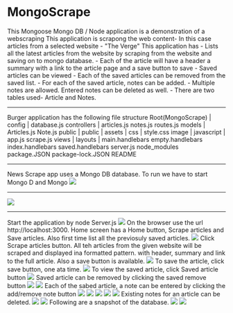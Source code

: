 # MongoScrape
This Mongoose Mongo DB / Node application is a demonstration of a webscraping
This application is scrapong the web content- In this case articles from a selected website - "The Verge"
This application has 
    - Lists all the latest articles from the website by scraping from the website and saving on to mongo database.
    - Each of the article will have a header a summary  with a link to the article page and a save button to save
    - Saved articles can be viewed
    - Each of the saved articles can be removed from the saved list.
    - For each of the saved article, notes can be added. 
    - Multiple notes are allowed. Entered notes can be deleted as well.
    - There are two tables used- Article and Notes.
*************************************************************************************************
Burger application has the following file structure
Root(MongoScrape)
    |
    config
        |
        database.js
    controllers
        |
        articles.js
        notes.js
        routes.js
    models
        |
        Articles.js
        Note.js
    public
        |
        public
            |
            assets
                |
                css
                    |
                    style.css
                image
                    |
                javascript
                    |
                    app.js
                    scrape.js
    views
        |
        layouts
            |
            main.handlebars
            empty.handlebars
            index.handlebars
            saved.handlebars
    server.js
    node_modules    
    package.JSON
    package-lock.JSON
    README
*************************************************************************************************
News Scrape  app uses a Mongo DB database. To run we have to start Mongo D and Mongo
![](https://github.com/JPillai2018/MongoScrape/blob/master/public/assets/img/CMD-MONGO-1.PNG)
*************************************************************************************************
![](https://github.com/JPillai2018/MongoScrape/blob/master/public/assets/img/CMD-MONGOD-2.PNG)
*************************************************************************************************
Start the application by node Server.js 
![](https://github.com/JPillai2018/MongoScrape/blob/master/public/assets/img/Server-Starting-3.PNG)
On the browser use the url http://localhost:3000.
Home screen has a Home button, Scrape articles and Save articles. Also first time list all the previosuly saved articles.
![](https://github.com/JPillai2018/MongoScrape/blob/master/public/assets/img/Home-Screen-4.PNG)
Click Scrape articles button. All teh articles from the given website will be scraped and displayed ina formatted pattern. with header, summary and link to the full article. Also a save button is available.
![](https://github.com/JPillai2018/MongoScrape/blob/master/public/assets/img/Srape-Articles-5.PNG)
To save the article, click save button, one ata time.
![](https://github.com/JPillai2018/MongoScrape/blob/master/public/assets/img/Save-Article-6.PNG)
To view the saved article, click Saved article button
![](https://github.com/JPillai2018/MongoScrape/blob/master/public/assets/img/Go%20to-Saved-Article-7.PNG)
Saved article can be removed by clicking the saved remove button
![](https://github.com/JPillai2018/MongoScrape/blob/master/public/assets/img/Going-to-Remove-8.PNG)
![](https://github.com/JPillai2018/MongoScrape/blob/master/public/assets/img/Removed-9.PNG)
Each of the sabed article, a note can be entered by clicking the add/remove note button
![](https://github.com/JPillai2018/MongoScrape/blob/master/public/assets/img/View-Add-Notes-10.PNG)
![](https://github.com/JPillai2018/MongoScrape/blob/master/public/assets/img/Add-Notes-Modal-11.PNG)
![](https://github.com/JPillai2018/MongoScrape/blob/master/public/assets/img/Add-Notes-Modal-12.PNG)
![](https://github.com/JPillai2018/MongoScrape/blob/master/public/assets/img/Add-Notes-Modal-13.PNG)
![](https://github.com/JPillai2018/MongoScrape/blob/master/public/assets/img/Add-Notes-Modal-14.PNG)
Existing notes for an article can be deleted.
![](https://github.com/JPillai2018/MongoScrape/blob/master/public/assets/img/Going-to-Delete-Notes-15.PNG)
![](https://github.com/JPillai2018/MongoScrape/blob/master/public/assets/img/After-Deleting-Notes-16.PNG)
Following are a snapshot of the database.
![](https://github.com/JPillai2018/MongoScrape/blob/master/public/assets/img/Article%20Database-17.PNG)
![](https://github.com/JPillai2018/MongoScrape/blob/master/public/assets/img/Notes-Table-18.PNG)